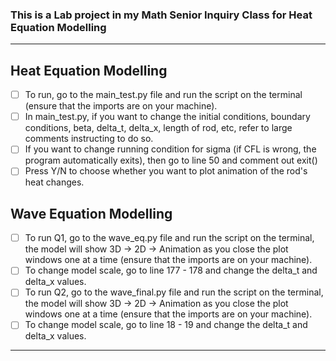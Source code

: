 ### This is a Lab project in my Math Senior Inquiry Class for Heat Equation Modelling

---

## Heat Equation Modelling
- [ ] To run, go to the main_test.py file and run the script on the terminal (ensure that the imports are on your machine).
- [ ] In main_test.py, if you want to change the initial conditions, boundary conditions, beta, delta_t, delta_x, length of rod, etc, refer to large comments instructing to do so.
- [ ] If you want to change running condition for sigma (if CFL is wrong, the program automatically exits), then go to line 50 and comment out exit()
- [ ] Press Y/N to choose whether you want to plot animation of the rod's heat changes.

## Wave Equation Modelling
- [ ] To run Q1, go to the wave_eq.py file and run the script on the terminal, the model will show 3D -> 2D -> Animation as you close the plot windows one at a time (ensure that the imports are on your machine).
- [ ] To change model scale, go to line 177 - 178 and change the delta_t and delta_x values.
- [ ] To run Q2, go to the wave_final.py file and run the script on the terminal, the model will show 3D -> 2D -> Animation as you close the plot windows one at a time (ensure that the imports are on your machine).
- [ ] To change model scale, go to line 18 - 19 and change the delta_t and delta_x values.

---
